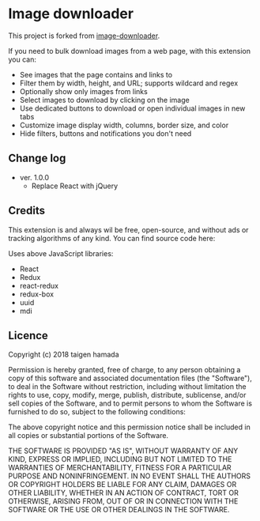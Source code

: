 # Image downloader

This project is forked from [image-downloader](https://github.com/vdsabev/image-downloader).

If you need to bulk download images from a web page, with this extension you can:

* See images that the page contains and links to
* Filter them by width, height, and URL; supports wildcard and regex
* Optionally show only images from links
* Select images to download by clicking on the image
* Use dedicated buttons to download or open individual images in new tabs
* Customize image display width, columns, border size, and color
* Hide filters, buttons and notifications you don't need

## Change log

* ver. 1.0.0
    * Replace React with jQuery
    
## Credits

This extension is and always wil be free, open-source,
and without ads or tracking algorithms of any kind.
You can find source code here: [](https://github.com/hatai/image-downloader)

Uses above JavaScript libraries:

* React
* Redux
* react-redux
* redux-box
* uuid
* mdi
    
## Licence

Copyright (c) 2018 taigen hamada

Permission is hereby granted, free of charge, to any person obtaining 
a copy of this software and associated documentation files (the "Software"),
to deal in the Software without restriction,
including without limitation the rights to use, copy, modify, merge, publish, distribute,
sublicense, and/or sell copies of the Software,
and to permit persons to whom the Software is furnished to do so, subject to the following conditions:

The above copyright notice and this permission notice shall be included
in all copies or substantial portions of the Software.

THE SOFTWARE IS PROVIDED "AS IS", WITHOUT WARRANTY OF ANY KIND,
EXPRESS OR IMPLIED, INCLUDING BUT NOT LIMITED TO THE WARRANTIES OF MERCHANTABILITY,
FITNESS FOR A PARTICULAR PURPOSE AND NONINFRINGEMENT. IN NO EVENT SHALL THE AUTHORS
OR COPYRIGHT HOLDERS BE LIABLE FOR ANY CLAIM, DAMAGES OR OTHER LIABILITY, WHETHER IN
AN ACTION OF CONTRACT, TORT OR OTHERWISE, ARISING FROM, OUT OF OR IN CONNECTION WITH
THE SOFTWARE OR THE USE OR OTHER DEALINGS IN THE SOFTWARE.